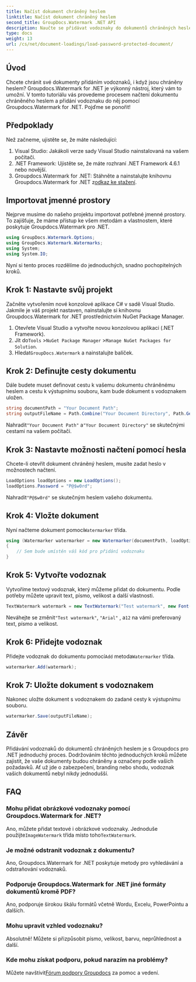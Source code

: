 ```yaml
---
title: Načíst dokument chráněný heslem
linktitle: Načíst dokument chráněný heslem
second_title: GroupDocs.Watermark .NET API
description: Naučte se přidávat vodoznaky do dokumentů chráněných heslem pomocí Groupdocs Watermark for .NET pomocí našeho podrobného průvodce. Zabezpečte a označte své soubory snadno.
type: docs
weight: 13
url: /cs/net/document-loadings/load-password-protected-document/
---
```

## Úvod
Chcete chránit své dokumenty přidáním vodoznaků, i když jsou chráněny heslem? Groupdocs.Watermark for .NET je výkonný nástroj, který vám to umožní. V tomto tutoriálu vás provedeme procesem načtení dokumentu chráněného heslem a přidání vodoznaku do něj pomocí Groupdocs.Watermark for .NET. Pojďme se ponořit!
## Předpoklady
Než začneme, ujistěte se, že máte následující:
1. Visual Studio: Jakákoli verze sady Visual Studio nainstalovaná na vašem počítači.
2. .NET Framework: Ujistěte se, že máte rozhraní .NET Framework 4.6.1 nebo novější.
3. Groupdocs.Watermark for .NET: Stáhněte a nainstalujte knihovnu Groupdocs.Watermark for .NET z[odkaz ke stažení](https://releases.groupdocs.com/Watermark/net/).
## Importovat jmenné prostory
Nejprve musíme do našeho projektu importovat potřebné jmenné prostory. To zajišťuje, že máme přístup ke všem metodám a vlastnostem, které poskytuje Groupdocs.Watermark pro .NET.
```csharp
using GroupDocs.Watermark.Options;
using GroupDocs.Watermark.Watermarks;
using System;
using System.IO;
```
Nyní si tento proces rozdělíme do jednoduchých, snadno pochopitelných kroků.
## Krok 1: Nastavte svůj projekt
Začněte vytvořením nové konzolové aplikace C# v sadě Visual Studio. Jakmile je váš projekt nastaven, nainstalujte si knihovnu Groupdocs.Watermark for .NET prostřednictvím NuGet Package Manager.
1. Otevřete Visual Studio a vytvořte novou konzolovou aplikaci (.NET Framework).
2.  Jít do`Tools` >`NuGet Package Manager` >`Manage NuGet Packages for Solution`.
3.  Hledat`GroupDocs.Watermark` a nainstalujte balíček.
## Krok 2: Definujte cesty dokumentu
Dále budete muset definovat cestu k vašemu dokumentu chráněnému heslem a cestu k výstupnímu souboru, kam bude dokument s vodoznakem uložen.
```csharp
string documentPath = "Your Document Path";
string outputFileName = Path.Combine("Your Document Directory", Path.GetFileName(documentPath));
```
 Nahradit`"Your Document Path"` a`"Your Document Directory"` se skutečnými cestami na vašem počítači.
## Krok 3: Nastavte možnosti načtení pomocí hesla
Chcete-li otevřít dokument chráněný heslem, musíte zadat heslo v možnostech načtení.
```csharp
LoadOptions loadOptions = new LoadOptions();
loadOptions.Password = "P@$w0rd";
```
 Nahradit`"P@$w0rd"` se skutečným heslem vašeho dokumentu.
## Krok 4: Vložte dokument
 Nyní načteme dokument pomocí`Watermarker` třída.
```csharp
using (Watermarker watermarker = new Watermarker(documentPath, loadOptions))
{
    // Sem bude umístěn váš kód pro přidání vodoznaku
}
```
## Krok 5: Vytvořte vodoznak
Vytvoříme textový vodoznak, který můžeme přidat do dokumentu. Podle potřeby můžete upravit text, písmo, velikost a další vlastnosti.
```csharp
TextWatermark watermark = new TextWatermark("Test watermark", new Font("Arial", 12));
```
 Neváhejte se změnit`"Test watermark"`, `"Arial"` , a`12` na vámi preferovaný text, písmo a velikost.
## Krok 6: Přidejte vodoznak
 Přidejte vodoznak do dokumentu pomocí`Add` metoda`Watermarker` třída.
```csharp
watermarker.Add(watermark);
```
## Krok 7: Uložte dokument s vodoznakem
Nakonec uložte dokument s vodoznakem do zadané cesty k výstupnímu souboru.
```csharp
watermarker.Save(outputFileName);
```
## Závěr
Přidávání vodoznaků do dokumentů chráněných heslem je s Groupdocs pro .NET jednoduchý proces. Dodržováním těchto jednoduchých kroků můžete zajistit, že vaše dokumenty budou chráněny a označeny podle vašich požadavků. Ať už jde o zabezpečení, branding nebo shodu, vodoznak vašich dokumentů nebyl nikdy jednodušší.
## FAQ
### Mohu přidat obrázkové vodoznaky pomocí Groupdocs.Watermark for .NET?
 Ano, můžete přidat textové i obrázkové vodoznaky. Jednoduše použijte`ImageWatermark` třída místo toho`TextWatermark`.
### Je možné odstranit vodoznak z dokumentu?
Ano, Groupdocs.Watermark for .NET poskytuje metody pro vyhledávání a odstraňování vodoznaků.
### Podporuje Groupdocs.Watermark for .NET jiné formáty dokumentů kromě PDF?
Ano, podporuje širokou škálu formátů včetně Wordu, Excelu, PowerPointu a dalších.
### Mohu upravit vzhled vodoznaku?
Absolutně! Můžete si přizpůsobit písmo, velikost, barvu, neprůhlednost a další.
### Kde mohu získat podporu, pokud narazím na problémy?
 Můžete navštívit[Fórum podpory Groupdocs](https://forum.groupdocs.com/c/watermark/19) za pomoc a vedení.